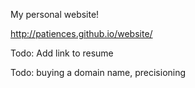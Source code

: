 My personal website! 

http://patiences.github.io/website/


Todo: Add link to resume 



Todo: buying a domain name, precisioning

